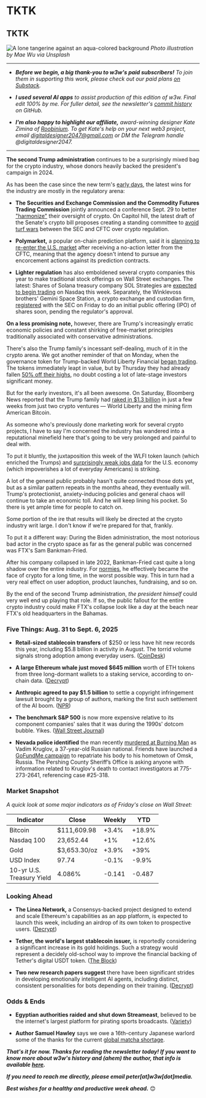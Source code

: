# TKTK
## TKTK

![A lone tangerine against an aqua-colored background](https://w3w.news/img/mae-wu-1920.jpg)
*Photo illustration by Mae Wu via Unsplash*

<hr>

- _**Before we begin, a big thank-you to w3w's paid subscribers!** To join them in supporting this work, please check out our paid plans [on Substack](https://w3wnews.substack.com/subscribe)._

- _**I used several AI apps** to assist production of this edition of w3w. Final edit 100% by me. For fuller detail, see the newsletter's [commit history](https://github.com/peteramckay/w3wnewsletter/commits) on GitHub._

- _**I'm also happy to highlight our affiliate,** award-winning designer Kate Zimina of [Roobinium](https://dribbble.com/roobinium). To get Kate's help on your next web3 project, email digitaldesigner2047@gmail.com or DM the Telegram handle @digitaldesigner2047._

<hr>

**The second Trump administration** continues to be a surprisingly mixed bag for the crypto industry, whose donors heavily backed the president's campaign in 2024.

As has been the case since the new term's [early days](https://peteramckay.medium.com/is-this-your-crypto-president-america-8d33875a7940), the latest wins for the industry are mostly in the regulatory arena:

- **The Securities and Exchange Commission and the Commodity Futures Trading Commission** jointly announced a conference Sept. 29 to better ["harmonize"](https://www.theblock.co/post/369625/sec-cftc-seek-to-harmonize-on-defi-perps-contracts-and-more-plan-roundtable-later-this-month) their oversight of crypto. On Capitol hill, the latest draft of the Senate's crypto bill proposes creating a standing committee to [avoid turf wars](https://www.theblock.co/post/369716/senate-market-structure-bill-draft-proposes-sec-cftc-joint-committee-to-end-crypto-turf-wars) between the SEC and CFTC over crypto regulation.

- **Polymarket,** a popular on-chain prediction platform, said it is [planning to re-enter the U.S. market](https://www.theblock.co/post/369682/polymarket-hits-all-time-high-for-new-markets-created-as-platform-eyes-us-return) after receiving a no-action letter from the CFTC, meaning that the agency doesn't intend to pursue any encorcement actions against its prediction contracts.

- **Lighter regulation** has also emboldened several crypto companies this year to make traditional stock offerings on Wall Street exchanges. The latest: Shares of Solana treasury company SOL Strategies are [expected to begin trading](https://decrypt.co/338337/solana-treasury-company-sol-strategies-begin-trading-nasdaq) on Nasdaq this week. Separately, the Winklevoss brothers' Gemini Space Station, a crypto exchange and custodian firm, [registered](https://techcrunch.com/2025/08/15/winklevoss-twins-crypto-company-gemini-files-for-ipo/) with the SEC on Friday to do an initial public offering (IPO) of shares soon, pending the regulator's approval.

**On a less promising note,** however, there are Trump's increasingly erratic economic policies and constant shirking of free-market principles traditionally associated with conservative administrations.

There's also the Trump family's incessant self-dealing, much of it in the crypto arena. We got another reminder of that on Monday, when the governance token for Trump-backed World Liberty Financial [began trading](https://finance.yahoo.com/news/trump-backed-world-liberty-ethereum-152557637.html). The tokens immediately leapt in value, but by Thursday they had already fallen [50% off their highs](https://finance.yahoo.com/news/trump-backed-world-liberty-token-163545443.html), no doubt costing a lot of late-stage investors significant money.

But for the early investors, it's all been awesome. On Saturday, Bloomberg News reported that the Trump family had [raked in $1.3 billion](https://news.google.com/read/CBMitAFBVV95cUxPVnNqUzRXb2k1OTc5a25xemlhRV81NFdiSTNSZVpjRkY5b2cweGl3cEs1S3NGR2tQSDQ4dXduc1pvMzFuX0dpTWN6a3JfVmJsQlBCYTVwYWItTDhsRk4xcXNZbEU1ZUZwVWZsTVZGTlAyV3Q2WmVoTVV4N1N5TkFybDQ2Y0RZVlFyNU9GNFVfZVM4RkFXcEViekZBMHdTQVd3TjNmYm1Xb2MxYlM3SFl6eERROTk?hl=en-US&gl=US&ceid=US%3Aen) in just a few weeks from just two crypto ventures — World Liberty and the mining firm American Bitcoin.

As someone who's previously done marketing work for several crypto projects, I have to say I'm concerned the industry has wandered into a reputational minefield here that's going to be very prolonged and painful to deal with.

To put it bluntly, the juxtaposition this week of the WLFI token launch (which enriched the Trumps) and [surprisingly weak jobs data](https://www.yahoo.com/news/articles/august-jobs-report-u-added-141749974.html) for the U.S. economy (which impoverishes a lot of everyday Americans) is striking.

A lot of the general public probably hasn't quite connected those dots yet, but as a similar pattern repeats in the months ahead, they eventually will. Trump's protectionist, anxiety-inducing policies and general chaos will continue to take an economic toll. And he will keep lining his pocket. So there is yet ample time for people to catch on.

Some portion of the ire that results will likely be directed at the crypto industry writ large. I don't know if we're prepared for that, frankly.

To put it a different way: During the Biden administration, the most notorious bad actor in the crypto space as far as the general public was concerned was FTX's Sam Bankman-Fried.

After his company collapsed in late 2022, Bankman-Fried cast quite a long shadow over the entire industry. For [normies](https://www.urbandictionary.com/define.php?term=normie), he effectively became the face of crypto for a long time, in the worst possible way. This in turn had a very real effect on user adoption, product launches, fundraising, and so on.

By the end of the second Trump administration, *the president himself* could very well end up playing that role. If so, the public fallout for the entire crypto industry could make FTX's collapse look like a day at the beach near FTX's old headquarters in the Bahamas.  

### Five Things: Aug. 31 to Sept. 6, 2025

- **Retail-sized stablecoin transfers** of $250 or less have hit new records this year, including $5.8 billion in activity in August. The torrid volume signals strong adoption among everyday users. ([CoinDesk](https://finance.yahoo.com/news/stablecoin-retail-transfers-break-records-120000887.html))

- **A large Ethereum whale just moved $645 million** worth of ETH tokens from three long-dormant wallets to a staking service, according to on-chain data. ([Decrypt](https://decrypt.co/338287/ethereum-ico-whale-stakes-645-million-eth))

- **Anthropic agreed to pay $1.5 billion** to settle a copyright infringement lawsuit brought by a group of authors, marking the first such settlement of the AI boom. ([NPR](https://www.npr.org/2025/09/05/nx-s1-5529404/anthropic-settlement-authors-copyright-ai))

- **The benchmark S&P 500** is now more expensive relative to its component companies' sales that it was during the 1990s' dotcom bubble. Yikes. ([Wall Street Journal](https://www.wsj.com/finance/stocks/stock-market-valuation-highs-ac291e72?st=GaebaK&reflink=desktopwebshare_permalink))

- **Nevada police identified** the man recently [murdered at Burning Man](https://www.hollywoodreporter.com/news/general-news/burning-man-homicide-vadim-kruglov-russian-1236361274/) as Vadim Kruglov, a 37-year-old Russian national. Friends have launched a [GoFundMe campaign](https://www.gofundme.com/f/burning-man-2025-in-loving-memory-of-vadim-kruglov) to repatriate his body to his hometown of Omsk, Russia. The Pershing County Sheriff’s Office is asking anyone with information related to Kruglov's death to contact investigators at 775-273-2641, referencing case #25-318.

### Market Snapshot

*A quick look at some major indicators as of Friday's close on Wall Street:*

<table>

  <thead>
    <tr>
      <th>Indicator</th>
      <th>Close</th>
      <th>Weekly</th>
      <th>YTD</th>
    </tr>
  </thead>

  <tbody>
   <tr>
     <td>Bitcoin</td>
     <td>$111,609.98</td>
     <td>+3.4%</td>
     <td>+18.9%</td>
   </tr>

   <tr>
     <td>Nasdaq 100</td>
     <td>23,652.44</td>
     <td>+1%</td>
     <td>+12.6%</td>
   </tr>

   <tr>
     <td>Gold</td>
     <td>$3,653.30/oz</td>
     <td>+3.9%</td>
     <td>+39%</td>
   </tr>

   <tr>
     <td>USD Index</td>
     <td>97.74</td>
     <td>-0.1%</td>
     <td>-9.9%</td>
   </tr>

   <tr>
     <td>10-yr U.S.<br> Treasury Yield</td>
     <td>4.086%</td>
     <td>-0.141</td>
     <td>-0.487</td>
   </tr>

</tbody>
</table>

### Looking Ahead

- **The Linea Network,** a Consensys-backed project designed to extend and scale Ethereum's capabilities as an app platform, is expected to launch this week, including an airdrop of its own token to prospective users. ([Decrypt](https://decrypt.co/338327/linea-everything-need-know-ethereum-layer-2-network-airdrop-token))

- **Tether, the world's largest stablecoin issuer,** is reportedly considering a significant increase in its gold holdings. Such a strategy would represent a decidely old-school way to improve the financial backing of Tether's digital USDT token. ([The Block](https://www.theblock.co/post/369668/tether-weighing-gold-investment-surprises-mining-execs))

- **Two new research papers suggest** there have been significant strides in developing emotionally intelligent AI agents, including distinct, consistent personalities for bots depending on their training. ([Decrypt](https://decrypt.co/338279/ai-biggest-upgrade-yet-emotional-intelligence))

### Odds & Ends

- **Egyptian authorities raided and shut down Streameast**, believed to be the internet's largest platform for pirating sports broadcasts. ([Variety](https://news.google.com/read/CBMinAFBVV95cUxOaTROdy1VaDdZdFFpanVfNUstc3RXM1RBTTVCNzBzRzZvU21mQURGYzhKZVROa19CV3pNNDRYcDVLTE9vR2JfWUt3R2pweURmdU1tbENCcDRxNGs5a2I4NTZzVGZiSWJ0Zng0dnRlQ1JpZGUwbDFaa1dqUmQ1aFIzQUhRYUJ6aWNiUFFRcXVpQWVoWU4xUkhZb0VxY0Q?hl=en-US&gl=US&ceid=US%3Aen))

- **Author Samuel Hawley** says we owe a 16th-century Japanese warlord some of the thanks for the current [global matcha shortage](https://wapo.st/3JRO3Mv).

_**That's it for now. Thanks for reading the newsletter today! If you want to know more about w3w's history and (ahem) the author, that info is available [here](https://w3wnews.substack.com/about).**_

_**If you need to reach me directly, please email peter[at]w3w[dot]media.**_

_**Best wishes for a healthy and productive week ahead.**_ 😊
